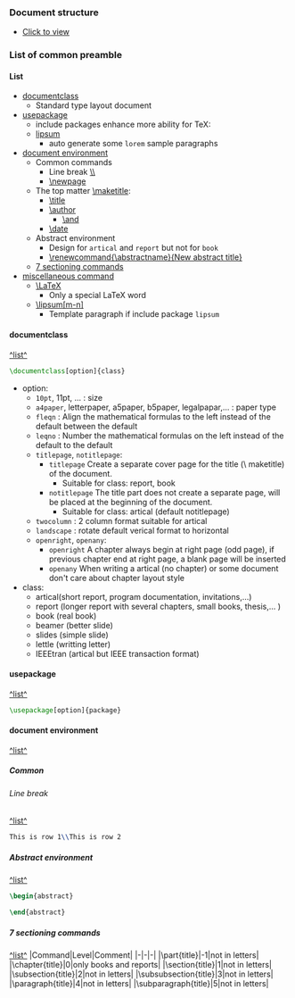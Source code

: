 ### Document structure
- [Click to view](../../Code/_205_document_structure/main.tex)

### List of common preamble
#### List
- [documentclass](#documentclass)
    - Standard type layout document
- [usepackage](#usepackage)
    - include packages enhance more ability for TeX:
    - [lipsum]()
        - auto generate some `lorem` sample paragraphs
- [document environment](#document-environment)
    - Common commands
        - Line break [\\\\]()
        - [\newpage]()
    - The top matter [\maketitle]():
        - [\title]()
        - [\author]()
            - [\and]()
        - [\date]()
    - Abstract environment
        - Design for `artical` and `report` but not for `book`
        - [\renewcommand{\abstractname}{New abstract title}]()
    - [7 sectioning commands]()
- [miscellaneous command]()
    - [\LaTeX]()
        - Only a special LaTeX word
    - [\lipsum[m-n]]()
        - Template paragraph if include package `lipsum`

#### documentclass
[^list^](#list)
```latex
\documentclass[option]{class}
```
- option:
    - `10pt`, 11pt, ... : size
    - `a4paper`, letterpaper, a5paper, b5paper, legalpapar,... : paper type
    - `fleqn` : Align the mathematical formulas to the left instead of the default between the default
    - `leqno` : Number the mathematical formulas on the left instead of the default to the default
    - `titlepage`, `notitlepage`: 
        - `titlepage` Create a separate cover page for the title (\ maketitle) of the document.
            - Suitable for class: report, book
        - `notitlepage` The title part does not create a separate page, will be placed at the beginning of the document.
            - Suitable for class: artical (default notitlepage)
    - `twocolumn` : 2 column format suitable for artical
    - `landscape` : rotate default verical format to horizontal
    - `openright`, `openany`:
        - `openright` A chapter always begin at right page (odd page), if previous chapter end at right page, a blank page will be inserted
        - `openany` When writing a artical (no chapter) or some document don't care about chapter layout style 
- class:
    - artical(short report, program documentation, invitations,...)
    - report (longer report with several chapters, small books, thesis,... )
    - book   (real book)
    - beamer (better slide)
    - slides (simple slide)
    - lettle (writting letter)
    - IEEEtran (artical but IEEE transaction format)


#### usepackage
[^list^](#list)

```latex
\usepackage[option]{package}
```


#### document environment
[^list^](#list)


##### Common
###### Line break
[^list^](#list)
```latex
This is row 1\\This is row 2
```

##### Abstract environment
[^list^](#list)
```latex
\begin{abstract}

\end{abstract}
```


##### 7 sectioning commands
[^list^](#list)
|Command|Level|Comment|
|-|-|-|
|\part{title}|-1|not in letters|
|\chapter{title}|0|only books and reports|
|\section{title}|1|not in letters|
|\subsection{title}|2|not in letters|
|\subsubsection{title}|3|not in letters|
|\paragraph{title}|4|not in letters|
|\subparagraph{title}|5|not in letters|